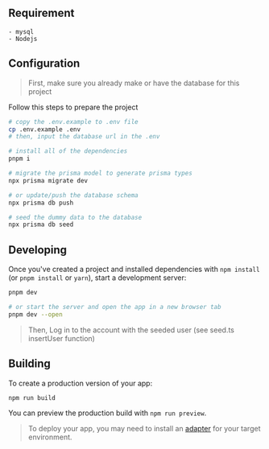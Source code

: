 ## Requirement
    - mysql
    - Nodejs
  
## Configuration
> First, make sure you already make or have the database for this project

Follow this steps to prepare the project

```bash
# copy the .env.example to .env file
cp .env.example .env
# then, input the database url in the .env

# install all of the dependencies
pnpm i

# migrate the prisma model to generate prisma types
npx prisma migrate dev

# or update/push the database schema
npx prisma db push

# seed the dummy data to the database
npx prisma db seed
```

## Developing

Once you've created a project and installed dependencies with `npm install` (or `pnpm install` or `yarn`), start a development server:

```bash
pnpm dev

# or start the server and open the app in a new browser tab
pnpm dev --open
```
> Then, Log in to the account with the seeded user (see seed.ts insertUser function)


## Building

To create a production version of your app:

```bash
npm run build
```

You can preview the production build with `npm run preview`.

> To deploy your app, you may need to install an [adapter](https://kit.svelte.dev/docs/adapters) for your target environment.

